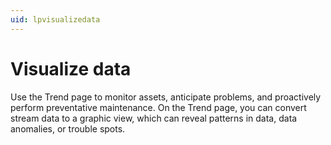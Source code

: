 ```yaml
---
uid: lpvisualizedata
---
```


# Visualize data

Use the Trend page to monitor assets, anticipate problems, and proactively perform preventative maintenance.
On the Trend page, you can convert stream data to a graphic view, which can reveal patterns in data, data anomalies, or trouble spots. 